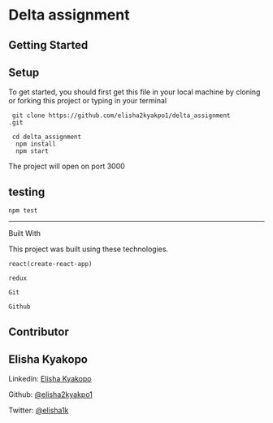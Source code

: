 # Delta assignment

## Getting Started

## Setup

To get started, you should first get this file in your local machine by cloning or forking this project or typing in your terminal
```
 git clone https://github.com/elisha2kyakpo1/delta_assignment
.git

 cd delta_assignment
  npm install
  npm start
```
The project will open on port 3000

## testing
```
npm test
```
---

Built With

This project was built using these technologies.

```JS
react(create-react-app)

redux

Git

Github
```

## Contributor

## Elisha Kyakopo

  Linkedin: [Elisha Kyakopo](https://www.linkedin.com/in/elisha-kyakopo/)

  Github: [@elisha2kyakpo1](https://github.com/elisha2kyakpo1)

  Twitter: [@elisha1k](https://twitter.com/Elisha1k)